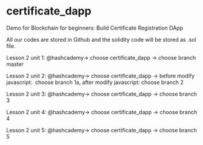 # certificate_dapp
Demo for Blockchain for beginners: Build Certificate Registration DApp

All our codes are stored in Github and the solidity code will be stored as .sol file.

Lesson 2 unit 1: @hashcademy-> choose certificate_dapp -> choose branch master

Lesson 2 unit 2: @hashcademy-> choose certificate_dapp -> before modify javascript:  choose branch 1a, after modify javascript: choose branch 2

Lesson 2 unit 3: @hashcademy-> choose certificate_dapp -> choose branch 3

Lesson 2 unit 4: @hashcademy-> choose certificate_dapp -> choose branch 4

Lesson 2 unit 5: @hashcademy-> choose certificate_dapp -> choose branch 5
